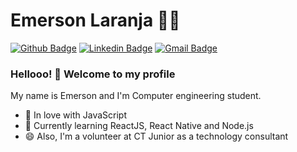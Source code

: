 <!--
**EmersonLaranja/EmersonLaranja** is a ✨ _special_ ✨ repository because its `README.md` (this file) appears on your GitHub profile.

Here are some ideas to get you started:

- 🔭 I’m currently working on ...
- 🌱 I’m currently learning ...
- 👯 I’m looking to collaborate on ...
- 🤔 I’m looking for help with ...
- 💬 Ask me about ...
- 📫 How to reach me: ...
- 😄 Pronouns: ...
- ⚡ Fun fact: ...
-->
# Emerson Laranja :man_technologist:

[![Github Badge](https://img.shields.io/badge/-Github-000?style=flat-square&logo=Github&logoColor=white&link=https://github.com/lucasgdb)](https://github.com/EmersonLaranja)
[![Linkedin Badge](https://img.shields.io/badge/-LinkedIn-blue?style=flat-square&logo=Linkedin&logoColor=white&link=https://www.linkedin.com/in/emerson-laranja-dos-santos-9b6064145/)](https://www.linkedin.com/in/emerson-laranja-dos-santos-9b6064145/)
[![Gmail Badge](https://img.shields.io/badge/-Gmail-c14438?style=flat-square&logo=Gmail&logoColor=white&link=mailto:rebeccamanzi@gmail.com)](mailto:emersonlaranja@gmail.com)


### Hellooo! 👋 Welcome to my profile

My name is Emerson and I'm Computer engineering student.

 - 🧡 In love with JavaScript
 - 🌱 Currently learning ReactJS, React Native and Node.js
 - 😄 Also, I'm a volunteer at CT Junior as a technology consultant 
